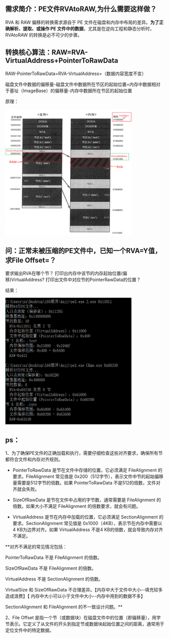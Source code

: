 ## 需求简介：PE文件RVAtoRAW,为什么需要这样做？

RVA 和 RAW 偏移的转换需求源自于 PE 文件在磁盘和内存中布局的差异。**为了正确解析、提取、或操作 PE 文件中的数据**，尤其是在逆向工程和静态分析时，RVAtoRAW 的转换是必不可少的步骤。

## 转换核心算法：RAW=RVA-VirtualAddress+PointerToRawData

RAW-PointerToRawData=RVA-VirtualAddress=（数据内容宽度不变）

磁盘文件中数据的偏移量-磁盘文件中数据所在节区的起始位置=内存中数据相对于基址（ImageBase）的偏移量-内存中数据所在节区的起始位置

原理：

<img src="./RVAtoRAW-原理.png" alt="32位PE文件" width="400" height="400">



##  问：正常未被压缩的PE文件中，已知一个RVA=Y值，求File Offset=？
要求输出RVA在哪个节？
打印出内存中该节的内存起始位置(偏移)VirtualAddress?
打印出文件中对应节的PointerRawData的位置？

结果：

<img src="./RVAtoARAW-结果.png" alt="32位PE文件" width="400" height="400">


## ps：
1、为了确保PE文件的正确加载和执行，需要仔细检查这些对齐要求，确保所有节都符合文件和内存对齐规则。
* PointerToRawData 是节在文件中存储的位置，它必须满足 FileAlignment 的要求。FileAlignment 常见值是 0x200（512字节），表示文件中节的起始偏移量需要是512字节的倍数。如果 PointerToRawData 不是512的倍数，文件对齐就会失败。

* SizeOfRawData 是节在文件中占用的字节数，通常需要是 FileAlignment 的倍数。如果大小不满足 FileAlignment 的倍数要求，就会有问题。

* VirtualAddress 是节在内存中加载的位置，它必须满足 SectionAlignment 的要求。SectionAlignment 常见值是 0x1000（4KB），表示节在内存中需要以4 KB为边界对齐。如果 VirtualAddress 不是4 KB的倍数，就会导致内存对齐不满足。

**对齐不满足的常见情况包括：

PointerToRawData 不是 FileAlignment 的倍数。

SizeOfRawData 不是 FileAlignment 的倍数。

VirtualAddress 不是 SectionAlignment 的倍数。

VirtualSize 和 SizeOfRawData 不合理差异。【内存中大于文件中大小--填充较多造成浪费】【 内存中大小可以小于文件中大小--内存中用到的数据不多】

SectionAlignment 和 FileAlignment 的不一致设计问题。**

2、File Offset 是指一个节（或数据块）在磁盘文件中的位置（即偏移量），用字节表示。它定义了从文件的开头到指定节或数据块起始位置之间的距离，通常用于定位文件中的特定数据。





